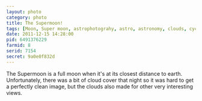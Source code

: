```yaml
---
layout: photo
category: photo
title: The Supermoon!
tags: [Moon, Super moon, astrophotograhy, astro, astronomy, clouds, cycomachead, Michael Ball, Canon, 7D]
date: 2011-12-15 14:28:00
pid: 6491376229
farmid: 8
serid: 7154
secret: 9a0e0f832d
---
```


The Supermoon is a full moon when it's at its closest distance to earth. Unfortunately, there was a bit of cloud cover that night so it was hard to get a perfectly clean image, but the clouds also made for other very interesting views.
